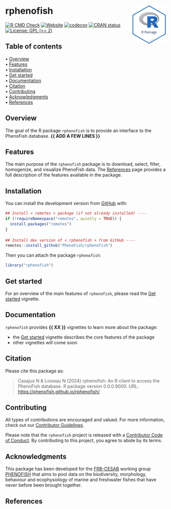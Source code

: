 
<!-- README.md is generated from README.Rmd. Please edit that file -->

# rphenofish <img src="man/figures/logo.png" align="right" style="float:right; height:120px;"/>

<!-- badges: start -->

[![R CMD
Check](https://github.com/PhenoFish/rphenofish/actions/workflows/R-CMD-check.yaml/badge.svg)](https://github.com/PhenoFish/rphenofish/actions/workflows/R-CMD-check.yaml)
[![Website](https://github.com/PhenoFish/rphenofish/actions/workflows/pkgdown.yaml/badge.svg)](https://github.com/PhenoFish/rphenofish/actions/workflows/pkgdown.yaml)
[![codecov](https://codecov.io/gh/PhenoFish/rphenofish/branch/main/graph/badge.svg)](https://codecov.io/gh/PhenoFish/rphenofish)
[![CRAN
status](https://www.r-pkg.org/badges/version/rphenofish)](https://CRAN.R-project.org/package=rphenofish)
[![License: GPL (\>=
2)](https://img.shields.io/badge/License-GPL%20%28%3E%3D%202%29-blue.svg)](https://choosealicense.com/licenses/gpl-2.0/)
<!-- badges: end -->

## Table of contents

<p align="left">
• <a href="#overview">Overview</a><br> •
<a href="#features">Features</a><br> •
<a href="#installation">Installation</a><br> •
<a href="#get-started">Get started</a><br> •
<a href="#documentation">Documentation</a><br> •
<a href="#citation">Citation</a><br> •
<a href="#contributing">Contributing</a><br> •
<a href="#acknowledgments">Acknowledgments</a><br> •
<a href="#references">References</a>
</p>

## Overview

The goal of the R package `rphenofish` is to provide an interface to the
PhenoFish database. **{{ ADD A FEW LINES }}**

## Features

The main purpose of the `rphenofish` package is to download, select,
filter, homogenize, and visualize PhenoFish data. The
[References](https://phenofish.github.io/rphenofish/reference/index.html)
page provides a full description of the features available in the
package.

## Installation

You can install the development version from
[GitHub](https://github.com/) with:

``` r
## Install < remotes > package (if not already installed) ----
if (!requireNamespace("remotes", quietly = TRUE)) {
  install.packages("remotes")
}

## Install dev version of < rphenofish > from GitHub ----
remotes::install_github("PhenoFish/rphenofish")
```

Then you can attach the package `rphenofish`:

``` r
library("rphenofish")
```

## Get started

For an overview of the main features of `rphenofish`, please read the
[Get
started](https://phenofish.github.io/rphenofish/articles/rphenofish.html)
vignette.

## Documentation

`rphenofish` provides **{{ XX }}** vignettes to learn more about the
package:

- the [Get
  started](https://phenofish.github.io/rphenofish/articles/rphenofish.html)
  vignette describes the core features of the package
- other vignettes will come soon

## Citation

Please cite this package as:

> Casajus N & Loiseau N (2024) rphenofish: An R client to access the
> PhenoFish database. R package version 0.0.0.9000. URL:
> <https://phenofish.github.io/rphenofish/>.

## Contributing

All types of contributions are encouraged and valued. For more
information, check out our [Contributor
Guidelines](https://github.com/phenofish/rphenofish/blob/main/CONTRIBUTING.md).

Please note that the `rphenofish` project is released with a
[Contributor Code of
Conduct](https://contributor-covenant.org/version/2/1/CODE_OF_CONDUCT.html).
By contributing to this project, you agree to abide by its terms.

## Acknowledgments

This package has been developed for the
[FRB-CESAB](https://www.fondationbiodiversite.fr/en/about-the-foundation/le-cesab/)
working group
[PHENOFISH](https://www.fondationbiodiversite.fr/en/the-frb-in-action/programs-and-projects/le-cesab/phenofish/)
that aims to pool data on the biodiversity, morphology, behaviour and
ecophysiology of marine and freshwater fishes that have never before
been brought together.

## References
